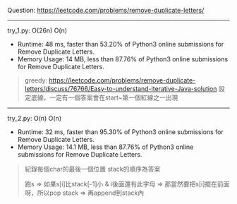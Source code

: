 Question: https://leetcode.com/problems/remove-duplicate-letters/

---

try_1.py: O(26n) O(n)

* Runtime: 48 ms, faster than 53.20% of Python3 online submissions for Remove Duplicate Letters.
* Memory Usage: 14 MB, less than 87.76% of Python3 online submissions for Remove Duplicate Letters.

> greedy: https://leetcode.com/problems/remove-duplicate-letters/discuss/76766/Easy-to-understand-iterative-Java-solution
> 設定底線，一定有一個答案會在start~第一個紅線之一出現

---

try_2.py: O(n) O(n)

* Runtime: 32 ms, faster than 95.30% of Python3 online submissions for Remove Duplicate Letters.
* Memory Usage: 14.1 MB, less than 87.76% of Python3 online submissions for Remove Duplicate Letters.

> 紀錄每個char的最後一個位置
> stack的順序為答案
>       
> 跑s => 如果s[i]比stack[-1]小 & i後面還有此字母 => 那當然要把s[i]擺在前面呀，所以pop stack
>     => 再append到stack內
